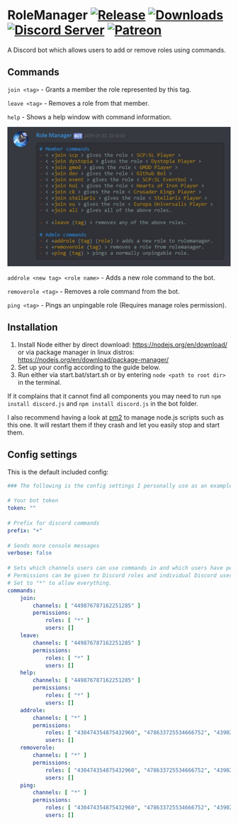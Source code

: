RoleManager [![Release](https://img.shields.io/github/release/KarlofDuty/RoleManager.svg)](https://github.com/KarlOfDuty/RoleManager/releases) [![Downloads](https://img.shields.io/github/downloads/KarlOfDuty/RoleManager/total.svg)](https://github.com/KarlOfDuty/RoleManager/releases) [![Discord Server](https://img.shields.io/discord/430468637183442945.svg?label=discord)](https://discord.gg/C5qMvkj)  [![Patreon](https://img.shields.io/badge/patreon-donate-orange.svg)](https://patreon.com/karlofduty)
======
A Discord bot which allows users to add or remove roles using commands.

## Commands

`join <tag>` - Grants a member the role represented by this tag.

`leave <tag>` - Removes a role from that member.

`help` - Shows a help window with command information.

![](readmeImage.jpg)

`addrole <new tag> <role name>` - Adds a new role command to the bot.

`removerole <tag>` - Removes a role command from the bot.

`ping <tag>` - Pings an unpingable role (Requires manage roles permission).

## Installation

1. Install Node either by direct download: https://nodejs.org/en/download/ or via package manager in linux distros: https://nodejs.org/en/download/package-manager/
2. Set up your config according to the guide below.
3. Run either via start.bat/start.sh or by entering `node <path to root dir>` in the terminal.

If it complains that it cannot find all components you may need to run `npm install discord.js` and `npm install discord.js` in the bot folder.

I also recommend having a look at [pm2](http://pm2.keymetrics.io/) to manage node.js scripts such as this one. It will restart them if they crash and let you easily stop and start them.

## Config settings

This is the default included config:
```yaml
### The following is the config settings I personally use as an example on how to set it up.

# Your bot token
token: ""

# Prefix for discord commands
prefix: "+"

# Sends more console messages
verbose: false

# Sets which channels users can use commands in and which users have permission to use the commands.
# Permissions can be given to Discord roles and individual Discord users. All of the config arrays use IDs, not names.
# Set to "*" to allow everything.
commands:
    join:
        channels: [ "449876787162251285" ]
        permissions:
            roles: [ "*" ]
            users: []
    leave:
        channels: [ "449876787162251285" ]
        permissions:
            roles: [ "*" ]
            users: []
    help:
        channels: [ "449876787162251285" ]
        permissions:
            roles: [ "*" ]
            users: []
    addrole:
        channels: [ "*" ]
        permissions:
            roles: [ "430474354875432960", "478633725534666752", "439020448710262784", "448776874492035083", "448775229381279774" ]
            users: []
    removerole:
        channels: [ "*" ]
        permissions:
            roles: [ "430474354875432960", "478633725534666752", "439020448710262784", "448776874492035083", "448775229381279774" ]
            users: []
    ping:
        channels: [ "*" ]
        permissions:
            roles: [ "430474354875432960", "478633725534666752", "439020448710262784", "448776874492035083", "448775229381279774" ]
            users: []
```
